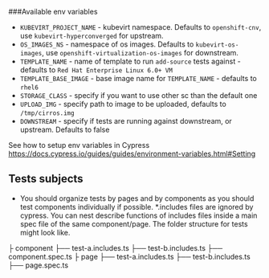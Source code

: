 ###Available env variables

- `KUBEVIRT_PROJECT_NAME` - kubevirt namespace. Defaults to `openshift-cnv`, use `kubevirt-hyperconverged` for upstream.
- `OS_IMAGES_NS` - namespace of os images. Defaults to `kubevirt-os-images`, use `openshift-virtualization-os-images` for downstream.
- `TEMPLATE_NAME` - name of template to run `add-source` tests against - defaults to `Red Hat Enterprise Linux 6.0+ VM`
- `TEMPLATE_BASE_IMAGE` - base image name for `TEMPLATE_NAME` - defaults to `rhel6`
- `STORAGE_CLASS` - specify if you want to use other sc than the default one
- `UPLOAD_IMG` - specify path to image to be uploaded, defaults to `/tmp/cirros.img`
- `DOWNSTREAM` - specify if tests are running against downstream, or upstream. Defaults to false

See how to setup env variables in Cypress https://docs.cypress.io/guides/guides/environment-variables.html#Setting


## Tests subjects
- You should organize tests by pages and by components as you should test components individually if possible. *.includes files are ignored by cypress. You can nest describe functions of includes files inside a main spec file of the same component/page. The folder structure for tests might look like. 

├ component
├── test-a.includes.ts
├── test-b.includes.ts
├── component.spec.ts
├ page
├── test-a.includes.ts
├── test-b.includes.ts
├── page.spec.ts